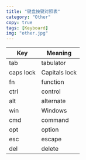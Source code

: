 ```yaml
---
title: "键盘按键对照表"
category: "Other"
copy: true
tags: [Keyboard]
img: "other.jpg"
---
```

Key       | Meaning
--------- | -------------
tab       | tabulator
caps lock | Capitals lock
fn        | function
ctrl      | control
alt       | alternate
win       | Windows
cmd       | command
opt       | option
esc       | escape
del       | delete

